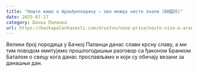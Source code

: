 ```yaml
---
title: "Нешто више о Аранђеловдану – ово можда нисте знали (ВИДЕО)"
date: 2025-07-17
category: Бачка Паланка
url: https://backapalankavesti.com/drustvo/nase-price/nesto-vise-o-arandjelovdanu-ovo-mozda-niste-znali-video/
---
```


Велики број породица у Бачкој Паланци данас слави крсну славу, а ми тим поводом емитујемо прошлогодишњи разговор са ђаконом Бранком Баталом о свецу кога данас прослављамо и који су обичају везани за данашњи дан.
